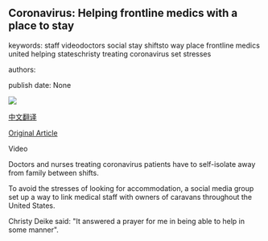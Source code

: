 ## Coronavirus: Helping frontline medics with a place to stay

keywords: staff videodoctors social stay shiftsto way place frontline medics united helping stateschristy treating coronavirus set stresses

authors: 

publish date: None

![](https://ichef.bbci.co.uk/news/1024/branded_news/7BDD/production/_111690713_p088xsnd.jpg)

[中文翻译](Coronavirus%3A%20Helping%20frontline%20medics%20with%20a%20place%20to%20stay_zh.md)

[Original Article](https://www.bbc.com/news/world-us-canada-52208396)

Video

Doctors and nurses treating coronavirus patients have to self-isolate away from family between shifts.

To avoid the stresses of looking for accommodation, a social media group set up a way to link medical staff with owners of caravans throughout the United States.

Christy Deike said: "It answered a prayer for me in being able to help in some manner".